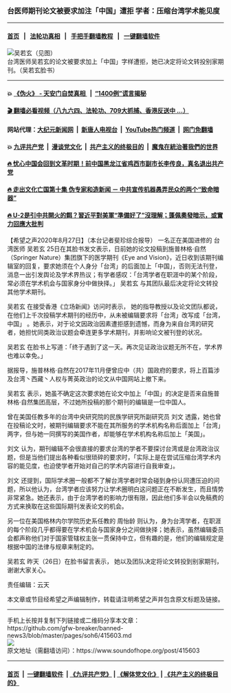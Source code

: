 ### 台医师期刊论文被要求加注「中国」遭拒 学者：压缩台湾学术能见度
------------------------

#### [首页](https://github.com/gfw-breaker/banned-news3/blob/master/README.md) &nbsp;&nbsp;|&nbsp;&nbsp; [法轮功真相](https://github.com/begood0513/basic/blob/master/README.md)  &nbsp;&nbsp;|&nbsp;&nbsp; [手把手翻墙教程](https://github.com/gfw-breaker/guides/wiki)  &nbsp;&nbsp;|&nbsp;&nbsp; [一键翻墙软件](https://github.com/gfw-breaker/nogfw/blob/master/README.md)  



<div><img alt="吴若玄（见图）" src="https://img.soundofhope.org/2020-08/1598516204500.png"/>
<br/><figcaption class="caption">
 台湾医师吴若玄的论文被要求加上「中国」字样遭拒，她已决定将论文转投别家期刊。（吴若玄脸书）
</figcaption></div><hr/>

#### 💥 [《伪火》 - 天安门自焚真相 ](http://141.164.51.119:10000/videos/blog/weihuo.html)&nbsp; |&nbsp; [“1400例”谎言揭秘  ](http://141.164.51.119:10000/videos/blog/jiexi1400.html)

#### [ 🎬  翻墙必看视频（八九六四、法轮功、709大抓捕、香港反送中 ...）](https://github.com/gfw-breaker/links/blob/master/banned.md)

#### 网站代理：[大纪元新闻网](http://167.172.10.89:10080/gb/) &nbsp;|&nbsp; [新唐人电视台](http://167.172.10.89:8808/gb/)  &nbsp;|&nbsp; [YouTube热门频道](http://158.247.203.241/youtube.html) &nbsp;|&nbsp; [网门免翻墙](http://158.247.203.241:11000/show.aspx?name=ogHome)

#### 💥 [九评共产党](http://141.164.51.119:10000/videos/res/jiuping/)&nbsp; |&nbsp; [漫谈党文化](http://141.164.51.119:10000/videos/res/mtdwh/)&nbsp; |&nbsp; [共产主义的终极目的](http://141.164.51.119:10000/videos/res/zjmd/)&nbsp; |&nbsp; [魔鬼在統治著我們的世界](http://141.164.51.119:10000/videos/res/TheSpecter/)  

#### [ 🔥  忧心中国会回到文革时期！前中国黑龙江省鸡西市副市长李传良，真名退出共产党](http://141.164.51.119:10000/videos/news/quit01.html)

#### [ 🔥  走出文化亡国第十集 伪专家和造新闻 － 中共宣传机器愚弄民众的两个“致命暗器”](http://141.164.51.119:10000/videos/news/../res/zcwhwg/index.html)

#### [ 🔥  U-2是引中共開火的餌？習近平對美軍“準備好了”沒理解；蓬佩奧發暗示，或實力回應大批判](http://141.164.51.119:10000/videos/news/wenzhao01.html)

<div><div class="Content__Wrapper sc-1bvya0-0 grZQxZ">
 <p class="meta-top">
  <span class="meta">
   【希望之声2020年8月27日】（本台记者斐珍综合报导）
  </span>
  一名正在美国进修的
  <ok href="/term/361297">
   台湾医师
  </ok>
  <ok href="/term/361300">
   吴若玄
  </ok>
  25日在其脸书发文表示，日前她的论文投稿到施普林格·自然（Springer Nature）集团旗下的医学期刊《Eye and Vision》，近日收到该期刊编辑室的回复，要求她须在个人身分「台湾」的后面加上「中国」，否则无法刊登，消息一出引发舆论及学术界热议；有学者感叹：「台湾学者在职涯中的某个阶段，常必须在学术机会与国家身分中做抉择。」
  <ok href="/term/361300">
   吴若玄
  </ok>
  与其团队最后决定将论文转投其他学术期刊。
 </p>
 <p>
  <ok href="/term/361300">
   吴若玄
  </ok>
  在接受香港《立场新闻》访问时表示， 她的指导教授以及论文团队都说，在他们上千次投稿学术期刊的经历中，从未被编辑要求将「台湾」改写成「台湾，中国」 。她表示，对于论文因政治因素遭拒感到遗憾，而身为来自台湾的研究者，她担忧同类政治议题会牵连更多学术期刊，并影响论文被刊登的状况。
 </p>
 <div class="AD_Embed__Wrap-sc-1xslmin-0 igMuqX module desktop">
  <div>
  </div>
 </div>
 <p>
  <ok href="/term/361300">
   吴若玄
  </ok>
  在脸书上写道：「终于遇到了这一天。再次见证政治议题无所不在，学术界也难以幸免。」
 </p>
 <p>
  据报导，施普林格·自然在2017年11月便曾应中（共）国政府的要求，将上百篇涉及台湾丶西藏丶人权与菁英政治的论文从中国网站上撤下来。
 </p>
 <p>
  <ok href="/term/361300">
   吴若玄
  </ok>
  表示，她虽不确定这次要求她在论文中加上「中国」的决定是否来自施普林格·自然集团高层，不过她所投稿的那个期刊的编辑是一位中国人。
 </p>
 <p>
  曾在美国任教多年的台湾中央研究院的民族学研究所副研究员
  <ok href="/term/361306">
   刘文
  </ok>
  透露，她也曾在投稿论文时，被期刊编辑要求不能在其所服务的学术机构名称后面加上「台湾」两字，但与她一同撰写的美国作者，却能够在学术机构名称后加上「美国」。
 </p>
 <p>
  <ok href="/term/361306">
   刘文
  </ok>
  认为，期刊编辑不会很直接的要求台湾的学者不要探讨台湾或是台湾政治议题，但是当他们提出各种看似很琐碎的要求时，「实际上是在尝试压缩台湾学术内容的能见度，也迫使学者开始对自己的学术内容进行自我审查」。
 </p>
 <p>
  <ok href="/term/361306">
   刘文
  </ok>
  还提到，国际学术圈一般都不了解台湾学者时常会碰到身份认同遭压迫的问题，所以他认为，台湾学者应该努力让学术圈明白这问题正在不断发生，而且情势非常紧急。她还表示，由于台湾学者的影响力很有限，因此他们多半会以免稿费的方式来换取在这些国际期刊发表论文的机会。
 </p>
 <p>
  另一位在美国格林内尔学院历史系任教的
  <ok href="/term/361309">
   周怡龄
  </ok>
  则认为，身为台湾学者，在职涯的每个阶段几乎都得要在学术机会与国家身分之间做抉择；她表示，虽然编辑委员会都声称他们对于国家管辖权主张一贯保持中立，但有趣的是，他们的编辑规定是根据中国的法律与规章来制定的。
 </p>
 <p>
  <ok href="/term/361300">
   吴若玄
  </ok>
  昨天（26日）在脸书留言表示， 她以及团队决定将论文转投到别家期刊，谢谢大家关心。
 </p>
 <p class="meta-btm">
  责任编辑：云天
 </p>
 <p class="meta-btm">
  本文章或节目经希望之声编辑制作，转载请注明希望之声并包含原文标题及链接。
 </p>
</div>
</div>
<hr/>
手机上长按并复制下列链接或二维码分享本文章：<br/>
https://github.com/gfw-breaker/banned-news3/blob/master/pages/soh6/415603.md <br/>
<a href='https://github.com/gfw-breaker/banned-news3/blob/master/pages/soh6/415603.md'><img src='https://github.com/gfw-breaker/banned-news3/blob/master/pages/soh6/415603.md.png'/></a> <br/>
原文地址（需翻墙访问）：https://www.soundofhope.org/post/415603


------------------------
#### [首页](https://github.com/gfw-breaker/banned-news3/blob/master/README.md) &nbsp;|&nbsp; [一键翻墙软件](https://github.com/gfw-breaker/nogfw/blob/master/README.md) &nbsp;| [《九评共产党》](https://github.com/gfw-breaker/9ping.md/blob/master/README.md#九评之一评共产党是什么) | [《解体党文化》](https://github.com/gfw-breaker/jtdwh.md/blob/master/README.md) | [《共产主义的终极目的》](https://github.com/gfw-breaker/gczydzjmd.md/blob/master/README.md)


<img src='http://gfw-breaker.win/banned-news3/pages/soh6/415603.md' width='0px' height='0px'/>